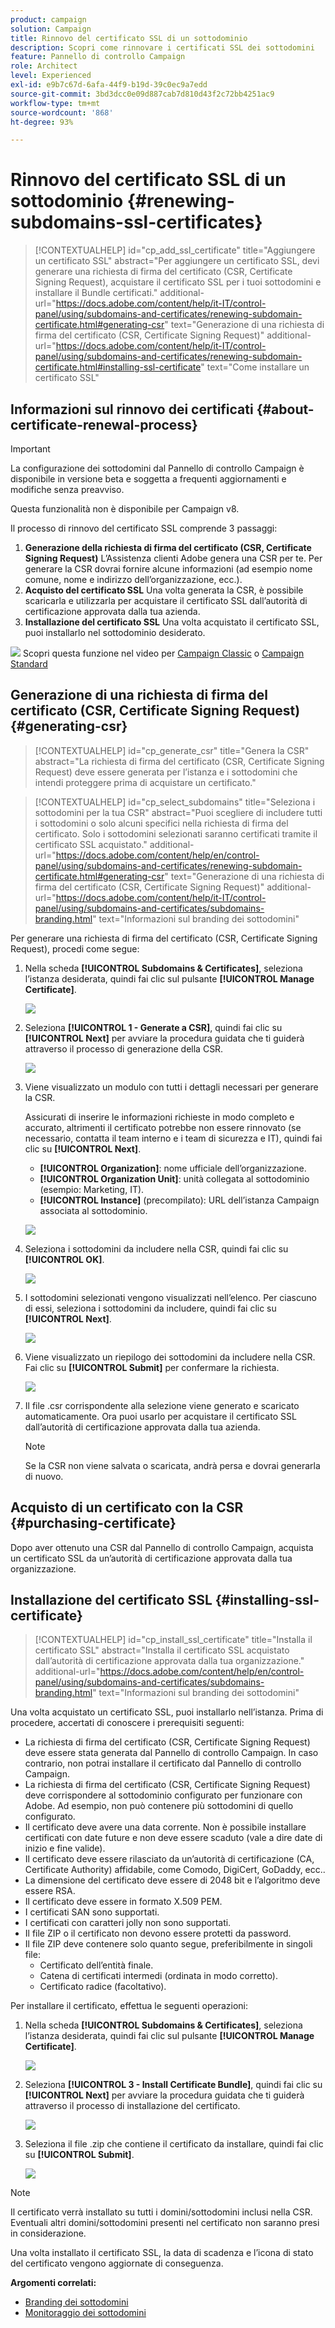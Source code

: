 ```yaml
---
product: campaign
solution: Campaign
title: Rinnovo del certificato SSL di un sottodominio
description: Scopri come rinnovare i certificati SSL dei sottodomini
feature: Pannello di controllo Campaign
role: Architect
level: Experienced
exl-id: e9b7c67d-6afa-44f9-b19d-39c0ec9a7edd
source-git-commit: 3bd3dcc0e09d887cab7d810d43f2c72bb4251ac9
workflow-type: tm+mt
source-wordcount: '868'
ht-degree: 93%

---
```


# Rinnovo del certificato SSL di un sottodominio {#renewing-subdomains-ssl-certificates}

>[!CONTEXTUALHELP]
>id="cp_add_ssl_certificate"
>title="Aggiungere un certificato SSL"
>abstract="Per aggiungere un certificato SSL, devi generare una richiesta di firma del certificato (CSR, Certificate Signing Request), acquistare il certificato SSL per i tuoi sottodomini e installare il Bundle certificati."
>additional-url="https://docs.adobe.com/content/help/it-IT/control-panel/using/subdomains-and-certificates/renewing-subdomain-certificate.html#generating-csr" text="Generazione di una richiesta di firma del certificato (CSR, Certificate Signing Request)"
>additional-url="https://docs.adobe.com/content/help/it-IT/control-panel/using/subdomains-and-certificates/renewing-subdomain-certificate.html#installing-ssl-certificate" text="Come installare un certificato SSL"

## Informazioni sul rinnovo dei certificati {#about-certificate-renewal-process}

>[!IMPORTANT]
>
>La configurazione dei sottodomini dal Pannello di controllo Campaign è disponibile in versione beta e soggetta a frequenti aggiornamenti e modifiche senza preavviso.
>
>Questa funzionalità non è disponibile per Campaign v8.

Il processo di rinnovo del certificato SSL comprende 3 passaggi:

1. **Generazione della richiesta di firma del certificato (CSR, Certificate Signing Request)**
L’Assistenza clienti Adobe genera una CSR per te. Per generare la CSR dovrai fornire alcune informazioni (ad esempio nome comune, nome e indirizzo dell’organizzazione, ecc.).
1. **Acquisto del certificato SSL**
Una volta generata la CSR, è possibile scaricarla e utilizzarla per acquistare il certificato SSL dall’autorità di certificazione approvata dalla tua azienda.
1. **Installazione del certificato SSL**
Una volta acquistato il certificato SSL, puoi installarlo nel sottodominio desiderato.

![](assets/do-not-localize/how-to-video.png) Scopri questa funzione nel video per [Campaign Classic](https://experienceleague.adobe.com/docs/campaign-classic-learn/control-panel/subdomains-and-certificates/adding-ssl-certificates.html?lang=en#subdomains-and-certificates) o [Campaign Standard](https://experienceleague.adobe.com/docs/campaign-standard-learn/control-panel/subdomains-and-certificates/adding-ssl-certificates.html?lang=en#adding-ssl-certificates)

## Generazione di una richiesta di firma del certificato (CSR, Certificate Signing Request) {#generating-csr}

>[!CONTEXTUALHELP]
>id="cp_generate_csr"
>title="Genera la CSR"
>abstract="La richiesta di firma del certificato (CSR, Certificate Signing Request) deve essere generata per l’istanza e i sottodomini che intendi proteggere prima di acquistare un certificato."

>[!CONTEXTUALHELP]
>id="cp_select_subdomains"
>title="Seleziona i sottodomini per la tua CSR"
>abstract="Puoi scegliere di includere tutti i sottodomini o solo alcuni specifici nella richiesta di firma del certificato. Solo i sottodomini selezionati saranno certificati tramite il certificato SSL acquistato."
>additional-url="https://docs.adobe.com/content/help/en/control-panel/using/subdomains-and-certificates/renewing-subdomain-certificate.html#generating-csr" text="Generazione di una richiesta di firma del certificato (CSR, Certificate Signing Request)"
>additional-url="https://docs.adobe.com/content/help/it-IT/control-panel/using/subdomains-and-certificates/subdomains-branding.html" text="Informazioni sul branding dei sottodomini"

Per generare una richiesta di firma del certificato (CSR, Certificate Signing Request), procedi come segue:

1. Nella scheda **[!UICONTROL Subdomains & Certificates]**, seleziona l’istanza desiderata, quindi fai clic sul pulsante **[!UICONTROL Manage Certificate]**.

   ![](assets/renewal1.png)

1. Seleziona **[!UICONTROL 1 - Generate a CSR]**, quindi fai clic su **[!UICONTROL Next]** per avviare la procedura guidata che ti guiderà attraverso il processo di generazione della CSR.

   ![](assets/renewal2.png)

1. Viene visualizzato un modulo con tutti i dettagli necessari per generare la CSR.

   Assicurati di inserire le informazioni richieste in modo completo e accurato, altrimenti il certificato potrebbe non essere rinnovato (se necessario, contatta il team interno e i team di sicurezza e IT), quindi fai clic su **[!UICONTROL Next]**.

   * **[!UICONTROL Organization]**: nome ufficiale dell’organizzazione.
   * **[!UICONTROL Organization Unit]**: unità collegata al sottodominio (esempio: Marketing, IT).
   * **[!UICONTROL Instance]** (precompilato): URL dell’istanza Campaign associata al sottodominio.

   ![](assets/renewal3.png)

1. Seleziona i sottodomini da includere nella CSR, quindi fai clic su **[!UICONTROL OK]**.

   ![](assets/renewal4.png)

1. I sottodomini selezionati vengono visualizzati nell’elenco. Per ciascuno di essi, seleziona i sottodomini da includere, quindi fai clic su **[!UICONTROL Next]**.

   ![](assets/renewal5.png)

1. Viene visualizzato un riepilogo dei sottodomini da includere nella CSR. Fai clic su **[!UICONTROL Submit]** per confermare la richiesta.

   ![](assets/renewal6.png)

1. Il file .csr corrispondente alla selezione viene generato e scaricato automaticamente. Ora puoi usarlo per acquistare il certificato SSL dall’autorità di certificazione approvata dalla tua azienda.

   >[!NOTE]
   >
   >Se la CSR non viene salvata o scaricata, andrà persa e dovrai generarla di nuovo.

## Acquisto di un certificato con la CSR {#purchasing-certificate}

Dopo aver ottenuto una CSR dal Pannello di controllo Campaign, acquista un certificato SSL da un’autorità di certificazione approvata dalla tua organizzazione.

## Installazione del certificato SSL {#installing-ssl-certificate}

>[!CONTEXTUALHELP]
>id="cp_install_ssl_certificate"
>title="Installa il certificato SSL"
>abstract="Installa il certificato SSL acquistato dall’autorità di certificazione approvata dalla tua organizzazione."
>additional-url="https://docs.adobe.com/content/help/en/control-panel/using/subdomains-and-certificates/subdomains-branding.html" text="Informazioni sul branding dei sottodomini"

Una volta acquistato un certificato SSL, puoi installarlo nell’istanza. Prima di procedere, accertati di conoscere i prerequisiti seguenti:

* La richiesta di firma del certificato (CSR, Certificate Signing Request) deve essere stata generata dal Pannello di controllo Campaign. In caso contrario, non potrai installare il certificato dal Pannello di controllo Campaign.
* La richiesta di firma del certificato (CSR, Certificate Signing Request) deve corrispondere al sottodominio configurato per funzionare con Adobe. Ad esempio, non può contenere più sottodomini di quello configurato.
* Il certificato deve avere una data corrente. Non è possibile installare certificati con date future e non deve essere scaduto (vale a dire date di inizio e fine valide).
* Il certificato deve essere rilasciato da un’autorità di certificazione (CA, Certificate Authority) affidabile, come Comodo, DigiCert, GoDaddy, ecc..
* La dimensione del certificato deve essere di 2048 bit e l’algoritmo deve essere RSA.
* Il certificato deve essere in formato X.509 PEM.
* I certificati SAN sono supportati.
* I certificati con caratteri jolly non sono supportati.
* Il file ZIP o il certificato non devono essere protetti da password.
* Il file ZIP deve contenere solo quanto segue, preferibilmente in singoli file:
   * Certificato dell’entità finale.
   * Catena di certificati intermedi (ordinata in modo corretto).
   * Certificato radice (facoltativo).

Per installare il certificato, effettua le seguenti operazioni:

1. Nella scheda **[!UICONTROL Subdomains & Certificates]**, seleziona l’istanza desiderata, quindi fai clic sul pulsante **[!UICONTROL Manage Certificate]**.

   ![](assets/renewal1.png)

1. Seleziona **[!UICONTROL 3 - Install Certificate Bundle]**, quindi fai clic su **[!UICONTROL Next]** per avviare la procedura guidata che ti guiderà attraverso il processo di installazione del certificato.

   ![](assets/install1.png)

1. Seleziona il file .zip che contiene il certificato da installare, quindi fai clic su **[!UICONTROL Submit]**.

   ![](assets/install2.png)

>[!NOTE]
>
>Il certificato verrà installato su tutti i domini/sottodomini inclusi nella CSR. Eventuali altri domini/sottodomini presenti nel certificato non saranno presi in considerazione.

Una volta installato il certificato SSL, la data di scadenza e l’icona di stato del certificato vengono aggiornate di conseguenza.

**Argomenti correlati:**

* [Branding dei sottodomini](../../subdomains-certificates/using/subdomains-branding.md)
* [Monitoraggio dei sottodomini](../../subdomains-certificates/using/monitoring-subdomains.md)
